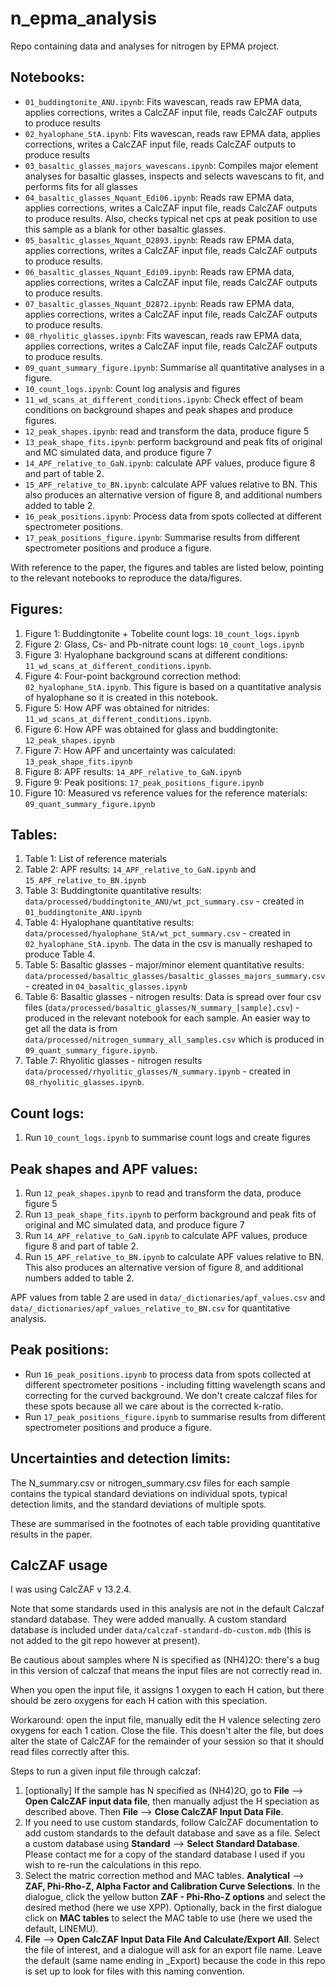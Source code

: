 # n_epma_analysis

Repo containing data and analyses for nitrogen by EPMA project.

## Notebooks:

- `01_buddingtonite_ANU.ipynb`: Fits wavescan, reads raw EPMA data, applies corrections, writes a CalcZAF input file, reads CalcZAF outputs to produce results
- `02_hyalophane_StA.ipynb`: Fits wavescan, reads raw EPMA data, applies corrections, writes a CalcZAF input file, reads CalcZAF outputs to produce results
- `03_basaltic_glasses_majors_wavescans.ipynb`: Compiles major element analyses for basaltic glasses, inspects and selects wavescans to fit, and performs fits for all glasses
- `04_basaltic_glasses_Nquant_Edi06.ipynb`: Reads raw EPMA data, applies corrections, writes a CalcZAF input file, reads CalcZAF outputs to produce results. Also, checks typical net cps at peak position to use this sample as a blank for other basaltic glasses.
- `05_basaltic_glasses_Nquant_D2893.ipynb`: Reads raw EPMA data, applies corrections, writes a CalcZAF input file, reads CalcZAF outputs to produce results.
- `06_basaltic_glasses_Nquant_Edi09.ipynb`: Reads raw EPMA data, applies corrections, writes a CalcZAF input file, reads CalcZAF outputs to produce results.
- `07_basaltic_glasses_Nquant_D2872.ipynb`: Reads raw EPMA data, applies corrections, writes a CalcZAF input file, reads CalcZAF outputs to produce results.
- `08_rhyolitic_glasses.ipynb`: Fits wavescan, reads raw EPMA data, applies corrections, writes a CalcZAF input file, reads CalcZAF outputs to produce results.
- `09_quant_summary_figure.ipynb`: Summarise all quantitative analyses in a figure.
- `10_count_logs.ipynb`: Count log analysis and figures
- `11_wd_scans_at_different_conditions.ipynb`: Check effect of beam conditions on background shapes and peak shapes and produce figures.
- `12_peak_shapes.ipynb`: read and transform the data, produce figure 5
- `13_peak_shape_fits.ipynb`: perform background and peak fits of original and MC simulated data, and produce figure 7
- `14_APF_relative_to_GaN.ipynb`: calculate APF values, produce figure 8 and part of table 2.
- `15_APF_relative_to_BN.ipynb`: calculate APF values relative to BN. This also produces an alternative version of figure 8, and additional numbers added to table 2.
- `16_peak_positions.ipynb`: Process data from spots collected at different spectrometer positions.
- `17_peak_positions_figure.ipynb`: Summarise results from different spectrometer positions and produce a figure.


With reference to the paper, the figures and tables are listed below, pointing to the relevant notebooks to reproduce the data/figures.

## Figures:

1. Figure 1: Buddingtonite + Tobelite count logs: `10_count_logs.ipynb`
2. Figure 2: Glass, Cs- and Pb-nitrate count logs: `10_count_logs.ipynb`
3. Figure 3: Hyalophane background scans at different conditions: `11_wd_scans_at_different_conditions.ipynb`.
4. Figure 4: Four-point background correction method: `02_hyalophane_StA.ipynb`. This figure is based on a quantitative analysis of hyalophane so it is created in this notebook.
5. Figure 5: How APF was obtained for nitrides: `11_wd_scans_at_different_conditions.ipynb`.
6. Figure 6: How APF was obtained for glass and buddingtonite: `12_peak_shapes.ipynb`
7. Figure 7: How APF and uncertainty was calculated: `13_peak_shape_fits.ipynb`
8. Figure 8: APF results: `14_APF_relative_to_GaN.ipynb`
9. Figure 9: Peak positions: `17_peak_positions_figure.ipynb`
10. Figure 10: Measured vs reference values for the reference materials: `09_quant_summary_figure.ipynb`

## Tables:

1. Table 1: List of reference materials
2. Table 2: APF results: `14_APF_relative_to_GaN.ipynb` and `15_APF_relative_to_BN.ipynb` 
3. Table 3: Buddingtonite quantitative results: `data/processed/buddingtonite_ANU/wt_pct_summary.csv` - created in `01_buddingtonite_ANU.ipynb`
4. Table 4: Hyalophane quantitative results: `data/processed/hyalophane_StA/wt_pct_summary.csv` - created in `02_hyalophane_StA.ipynb`. The data in the csv is manually reshaped to produce Table 4.
5. Table 5: Basaltic glasses - major/minor element quantitative results: `data/processed/basaltic_glasses/basaltic_glasses_majors_summary.csv` - created in `04_basaltic_glasses.ipynb`
6. Table 6: Basaltic glasses - nitrogen results: Data is spread over four csv files (`data/processed/basaltic_glasses/N_summary_[sample].csv`) - produced in the relevant notebook for each sample. An easier way to get all the data is from `data/processed/nitrogen_summary_all_samples.csv` which is produced in `09_quant_summary_figure.ipynb`.
7. Table 7: Rhyolitic glasses - nitrogen results `data/processed/rhyolitic_glasses/N_summary.ipynb` - created in `08_rhyolitic_glasses.ipynb`.

## Count logs:

1. Run `10_count_logs.ipynb` to summarise count logs and create figures

## Peak shapes and APF values:

1. Run `12_peak_shapes.ipynb` to read and transform the data, produce figure 5
2. Run `13_peak_shape_fits.ipynb` to perform background and peak fits of original and MC simulated data, and produce figure 7
3. Run `14_APF_relative_to_GaN.ipynb` to calculate APF values, produce figure 8 and part of table 2.
4. Run `15_APF_relative_to_BN.ipynb` to calculate APF values relative to BN. This also produces an alternative version of figure 8, and additional numbers added to table 2.

APF values from table 2 are used in `data/_dictionaries/apf_values.csv` and `data/_dictionaries/apf_values_relative_to_BN.csv` for quantitative analysis.

## Peak positions:

- Run `16_peak_positions.ipynb` to process data from spots collected at different spectrometer positions - including fitting wavelength scans and correcting for the curved background. We don't create calczaf files for these spots because all we care about is the corrected k-ratio.
- Run `17_peak_positions_figure.ipynb` to summarise results from different spectrometer positions and produce a figure.

## Uncertainties and detection limits:

The N_summary.csv or nitrogen_summary.csv files for each sample contains the typical standard deviations on individual spots, typical detection limits, and the standard deviations of multiple spots.

These are summarised in the footnotes of each table providing quantitative results in the paper.

## CalcZAF usage

I was using CalcZAF v 13.2.4.

Note that some standards used in this analysis are not in the default Calczaf standard database. They were added manually. A custom standard database is included under `data/calczaf-standard-db-custom.mdb` (this is not added to the git repo however at present).

Be cautious about samples where N is specified as (NH4)2O: there's a bug in this version
of calczaf that means the input files are not correctly read in.

When you open the input file, it assigns 1 oxygen to each H cation, but there should be
zero oxygens for each H cation with this speciation.

Workaround: open the input file, manually edit the H valence selecting zero oxygens for each 1 cation. Close the file. This doesn't alter the file, but does alter the state
of CalcZAF for the remainder of your session so that it should read files correctly after this.

Steps to run a given input file through calczaf:

1. [optionally] If the sample has N specified as (NH4)2O, go to **File** --> **Open CalcZAF input data file**, then manually adjust the H speciation as described above. Then **File** --> **Close CalcZAF Input Data File**.
2. If you need to use custom standards, follow CalcZAF documentation to add custom standards to the default database and save as a file. Select a custom database using **Standard** --> **Select Standard Database**. Please contact me for a copy of the standard database I used if you wish to re-run the calculations in this repo.
3. Select the matric correction method and MAC tables. **Analytical** --> **ZAF, Phi-Rho-Z, Alpha Factor and Calibration Curve Selections**. In the dialogue, click the yellow button **ZAF - Phi-Rho-Z options** and select the desired method (here we use XPP). Optionally, back in the first dialogue click on **MAC tables** to select the MAC table to use (here we used the default, LINEMU).
2. **File** --> **Open CalcZAF Input Data File And Calculate/Export All**. Select the file of interest, and a dialogue will ask for an export file name. Leave the default (same name ending in _Export) because the code in this repo is set up to look for files with this naming convention.

